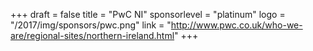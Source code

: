 +++
draft = false
title = "PwC NI"
sponsorlevel = "platinum"
logo = "/2017/img/sponsors/pwc.png"
link = "http://www.pwc.co.uk/who-we-are/regional-sites/northern-ireland.html"
+++
